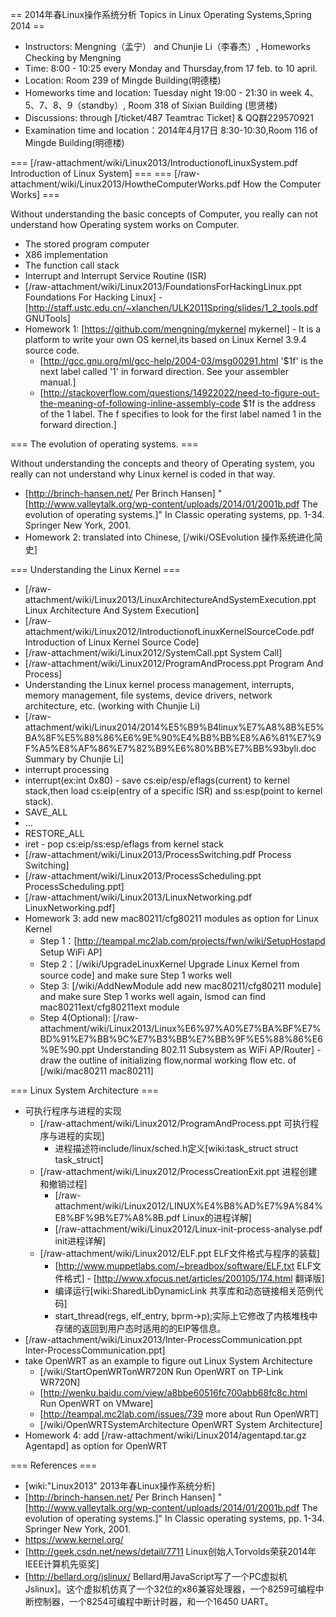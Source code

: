 == 2014年春Linux操作系统分析 Topics in Linux Operating Systems,Spring 2014 ==

* Instructors: Mengning（孟宁） and Chunjie Li（李春杰）, Homeworks Checking by Mengning
* Time: 8:00 - 10:25 every Monday and Thursday,from 17 feb. to 10 april.
* Location: Room 239 of Mingde Building(明德楼)
* Homeworks time and location: Tuesday night 19:00 - 21:30 in week 4、5、7、8、9（standby）, Room 318 of Sixian Building (思贤楼)
* Discussions: through [/ticket/487 Teamtrac Ticket] & QQ群229570921
* Examination time and location：2014年4月17日 8:30-10:30,Room 116 of Mingde Building(明德楼)


=== [/raw-attachment/wiki/Linux2013/IntroductionofLinuxSystem.pdf Introduction of Linux System] ===
=== [/raw-attachment/wiki/Linux2013/HowtheComputerWorks.pdf How the Computer Works] ===

Without understanding the basic concepts of Computer, you really can not understand how Operating system works on Computer.

* The stored program computer
* X86 implementation
* The function call stack
* Interrupt and Interrupt Service Routine (ISR)
* [/raw-attachment/wiki/Linux2013/FoundationsForHackingLinux.ppt Foundations For Hacking Linux] - [http://staff.ustc.edu.cn/~xlanchen/ULK2011Spring/slides/1_2_tools.pdf GNUTools]
* Homework 1: [https://github.com/mengning/mykernel mykernel] - It is a platform to write your own OS kernel,its based on Linux Kernel 3.9.4 source code.
  * [http://gcc.gnu.org/ml/gcc-help/2004-03/msg00291.html '$1f' is the next label called '1' in forward direction. See your assembler manual.]
  * [http://stackoverflow.com/questions/14922022/need-to-figure-out-the-meaning-of-following-inline-assembly-code $1f is the address of the 1 label. The f specifies to look for the first label named 1 in the forward direction.]

=== The evolution of operating systems. ===

Without understanding the concepts and theory of Operating system, you really can not understand why Linux kernel is coded in that way.

* [http://brinch-hansen.net/ Per Brinch Hansen] "[http://www.valleytalk.org/wp-content/uploads/2014/01/2001b.pdf The evolution of operating systems.]" In Classic operating systems, pp. 1-34. Springer New York, 2001.
* Homework 2: translated into Chinese, [/wiki/OSEvolution 操作系统进化简史]

=== Understanding the Linux Kernel ===

* [/raw-attachment/wiki/Linux2013/LinuxArchitectureAndSystemExecution.ppt Linux Architecture And System Execution]
* [/raw-attachment/wiki/Linux2012/IntroductionofLinuxKernelSourceCode.pdf Introduction of Linux Kernel Source Code]
* [/raw-attachment/wiki/Linux2012/SystemCall.ppt System Call]
* [/raw-attachment/wiki/Linux2012/ProgramAndProcess.ppt Program And Process]
* Understanding the Linux kernel process management, interrupts, memory management, file systems, device drivers, network architecture, etc. (working with Chunjie Li)
 * [/raw-attachment/wiki/Linux2014/2014%E5%B9%B4linux%E7%A8%8B%E5%BA%8F%E5%88%86%E6%9E%90%E4%B8%BB%E8%A6%81%E7%9F%A5%E8%AF%86%E7%82%B9%E6%80%BB%E7%BB%93byli.doc Summary by Chunjie Li]
 * interrupt processing
  * interrupt(ex:int 0x80) - save cs:eip/esp/eflags(current) to kernel stack,then load cs:eip(entry of a specific ISR) and ss:esp(point to kernel stack). 
  * SAVE_ALL
  * ...
  * RESTORE_ALL
  * iret - pop cs:eip/ss:esp/eflags from kernel stack
* [/raw-attachment/wiki/Linux2013/ProcessSwitching.pdf Process Switching]
* [/raw-attachment/wiki/Linux2013/ProcessScheduling.ppt ProcessScheduling.ppt]
* [/raw-attachment/wiki/Linux2013/LinuxNetworking.pdf LinuxNetworking.pdf]
* Homework 3: add new mac80211/cfg80211 modules as option for Linux Kernel
  * Step 1：[http://teampal.mc2lab.com/projects/fwn/wiki/SetupHostapd Setup WiFi AP]
  * Step 2：[/wiki/UpgradeLinuxKernel Upgrade Linux Kernel from source code] and make sure Step 1 works well
  * Step 3: [/wiki/AddNewModule add new mac80211/cfg80211 module]  and make sure Step 1 works well again, lsmod can find mac80211ext/cfg80211ext module
  * Step 4(Optional): [/raw-attachment/wiki/Linux2013/Linux%E6%97%A0%E7%BA%BF%E7%BD%91%E7%BB%9C%E7%B3%BB%E7%BB%9F%E5%88%86%E6%9E%90.ppt Understanding 802.11 Subsystem as WiFi AP/Router] -  draw the outline of initializing flow,normal working flow etc. of [/wiki/mac80211 mac80211]

=== Linux System Architecture ===

* 可执行程序与进程的实现
  * [/raw-attachment/wiki/Linux2012/ProgramAndProcess.ppt 可执行程序与进程的实现]
    * 进程描述符include/linux/sched.h定义[wiki:task_struct struct task_struct]
  * [/raw-attachment/wiki/Linux2012/ProcessCreationExit.ppt 进程创建和撤销过程]
    * [/raw-attachment/wiki/Linux2012/LINUX%E4%B8%AD%E7%9A%84%E8%BF%9B%E7%A8%8B.pdf Linux的进程详解]
    * [/raw-attachment/wiki/Linux2012/Linux-init-process-analyse.pdf init进程详解]
  * [/raw-attachment/wiki/Linux2012/ELF.ppt ELF文件格式与程序的装载]
    * [http://www.muppetlabs.com/~breadbox/software/ELF.txt ELF文件格式] - [http://www.xfocus.net/articles/200105/174.html 翻译版] 
    * 编译运行[wiki:SharedLibDynamicLink 共享库和动态链接相关范例代码]
    * start_thread(regs, elf_entry, bprm->p);实际上它修改了内核堆栈中存储的返回到用户态时适用的的EIP等信息。
* [/raw-attachment/wiki/Linux2013/Inter-ProcessCommunication.ppt Inter-ProcessCommunication.ppt]
* take OpenWRT as an example to figure out Linux System Architecture
  * [/wiki/StartOpenWRTonWR720N Run OpenWRT on TP-Link WR720N]
  * [http://wenku.baidu.com/view/a8bbe60516fc700abb68fc8c.html Run OpenWRT on VMware]
  * [http://teampal.mc2lab.com/issues/739 more about Run OpenWRT]
  * [/wiki/OpenWRTSystemArchitecture OpenWRT System Architecture]
* Homework 4: add [/raw-attachment/wiki/Linux2014/agentapd.tar.gz Agentapd] as option for OpenWRT


=== References ===

* [wiki:"Linux2013" 2013年春Linux操作系统分析]
* [http://brinch-hansen.net/ Per Brinch Hansen] "[http://www.valleytalk.org/wp-content/uploads/2014/01/2001b.pdf The evolution of operating systems.]" In Classic operating systems, pp. 1-34. Springer New York, 2001.
* https://www.kernel.org/
* [http://geek.csdn.net/news/detail/7711 Linux创始人Torvolds荣获2014年IEEE计算机先驱奖]
* [http://bellard.org/jslinux/ Bellard用JavaScript写了一个PC虚拟机Jslinux]。这个虚拟机仿真了一个32位的x86兼容处理器，一个8259可编程中断控制器，一个8254可编程中断计时器，和一个16450 UART。 
